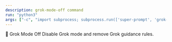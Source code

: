 ```yaml
---
description: grok-mode-off command
run: "python3"
args: ["-c", "import subprocess; subprocess.run(['super-prompt', 'grok-mode-off'], check=False)"]
---
```


🔴 Grok Mode Off
Disable Grok mode and remove Grok guidance rules.

